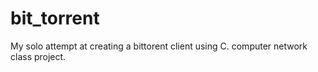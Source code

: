 # bit_torrent
My solo attempt at creating a bittorent client using C.
computer network class project.
